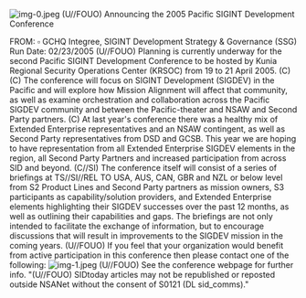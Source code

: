 ![img-0.jpeg](img-0.jpeg)
(U//FOUO) Announcing the 2005 Pacific SIGINT Development Conference

FROM: $\square$
GCHQ Integree, SIGINT Development Strategy \& Governance (SSG) Run Date: 02/23/2005
(U//FOUO) Planning is currently underway for the second Pacific SIGINT Development Conference to be hosted by Kunia Regional Security Operations Center (KRSOC) from 19 to 21 April 2005.
(C) (C) The conference will focus on SIGINT Development (SIGDEV) in the Pacific and will explore how Mission Alignment will affect that community, as well as examine orchestration and collaboration across the Pacific SIGDEV community and between the Pacific-theater and NSAW and Second Party partners.
(C) At last year's conference there was a healthy mix of Extended Enterprise representatives and an NSAW contingent, as well as Second Party representatives from DSD and GCSB. This year we are hoping to have representation from all Extended Enterprise SIGDEV elements in the region, all Second Party Partners and increased participation from across SID and beyond.
(C//SI) The conference itself will consist of a series of briefings at TS//SI//REL TO USA, AUS, CAN, GBR and NZL or below level from S2 Product Lines and Second Party partners as mission owners, S3 participants as capability/solution providers, and Extended Enterprise elements highlighting their SIGDEV successes over the past 12 months, as well as outlining their capabilities and gaps. The briefings are not only intended to facilitate the exchange of information, but to encourage discussions that will result in improvements to the SIGDEV mission in the coming years.
(U//FOUO) If you feel that your organization would benefit from active participation in this conference then please contact one of the following:
![img-1.jpeg](img-1.jpeg)
(U//FOUO) See the conference webpage for further info.
"(U//FOUO) SIDtoday articles may not be republished or reposted outside NSANet without the consent of S0121 (DL sid_comms)."

